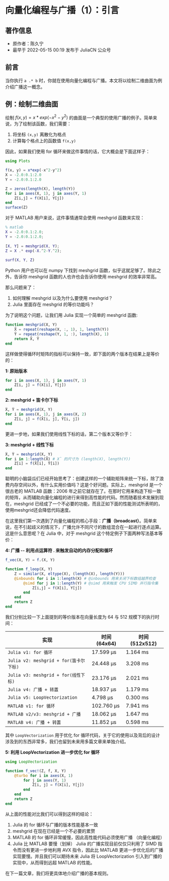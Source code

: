 # 向量化编程与广播（1）：引言
## 著作信息
- 原作者：陈久宁
- 最早于 2022-05-15 00:19 发布于 JuliaCN 公众号

## 前言
当你执行 `a .* b` 时，你就在使用向量化编程与广播。本文将以绘制二维曲面为例介绍广播这一概念。

## 例：绘制二维曲面
绘制 $f(x,y) = x*exp(-x^2-y^2)$ 的曲面是一个典型的使用广播的例子。简单来说，为了绘制该函数，我们需要：
1. 将坐标 `(x,y)` 离散化为格点
2. 计算每个格点上的函数值 `f(x,y)`

因此，如果我们使用 for 循环来做这件事情的话，它大概会是下面这样子：
```jl
using Plots

f(x, y) = x*exp(-x^2-y^2)
X = -2.0:0.1:2.0
Y = -2.0:0.1:2.0

Z = zeros(length(X), length(Y))
for i in axes(X, 1), j in axes(Y, 1)
	Z[i,j] = f(X[i], Y[j])
end
surface(Z)
```

对于 MATLAB 用户来说，这件事情通常会使用 meshgrid 函数来实现：
```matlab
% matlab
X = -2.0:0.1:2.0;
Y = -2.0:0.1:2.0;
 
[X, Y] = meshgrid(X, Y);
Z = X .* exp(-X.^2-Y.^2);
 
surf(X, Y, Z)
```

Python 用户也可以在 numpy 下找到 meshgrid 函数，似乎这就足够了。除此之外，告诉你 meshgrid 函数的人也许也会告诉你使用 meshgrid 的效率非常高。

那么问题来了：
1. 如何理解 meshgrid 以及为什么要使用 meshgrid？
2. Julia 里面存在 meshgrid 的等价功能吗？

为了说明这个问题，让我们用 Julia 实现一个简单的 meshgrid 函数:
```jl
function meshgrid(X, Y)
	X̂ = repeat(reshape(X, :, 1), 1, length(Y))
	Ŷ = repeat(reshape(Y, 1, :), length(X), 1)
	return X̂, Ŷ
end
```

这样做使得循环时矩阵的指标可以保持一致，即下面的两个版本在结果上是等价的：

**1: 原始版本**
```jl
for i in axes(X, 1), j in axes(Y, 1)
	Z[i, j] = f(X[i], Y[j])
end
```
 
**2: meshgrid + 笛卡尔下标**
```jl
X̂, Ŷ = meshgrid(X, Y)
for i in axes(X, 1), j in axes(X, 2)
	Z[i, j] = f(X̂[i, j], Ŷ[i, j])
end
```

更进一步地，如果我们使用线性下标的话，第二个版本又等价于：

**3: meshgrid + 线性下标**
```jl
X̂, Ŷ = meshgrid(X, Y)
for i in 1:length(X̂) # X̂ 的尺寸为 (length(X), length(Y))
	Z[i] = f(X̂[i], Ŷ[i])
end
```
聪明的小脑袋瓜们已经开始思考了：创建这样的一个辅助矩阵来统一下标，除了浪费内存空间以外，有什么实用价值吗？这是个好问题。实际上，meshgrid 是一个很古老的 MATLAB 函数：2006 年之前它就存在了。在那时它用来构造下标一致的矩阵，从而辅助向量化编程的进行来得到高性能的代码。然而随着技术发展到现在，meshgrid 已经成了一个不必要的功能，而且正如下面的性能测试所表明的，使用meshgrid还会降低代码速度。

在这里我们第一次遇到了向量化编程的核心手段：**广播（broadcast）**。简单来说，在不引起歧义的情况下，广播允许不同尺寸的数组混合在一起进行逐点运算。这是什么意思呢？在 Julia 中，对于 meshgrid 这个特定例子下面两种写法基本等价：

**4: 广播 -- 利用点运算符 . 来触发自动的内存分配和循环**
```jl
f_vec(X, Y) = f.(X, Y)

function f_loop(X, Y)
	Z = similar(X, eltype(X), (length(X), length(Y)))
	@inbounds for i in 1:length(X) # @inbounds 用来关闭下标数组越界检查
		@simd for j in 1:length(Y) # @simd 用来触发 CPU SIMD 并行指令集
			Z[i,j] = f(X[i], Y[j])
		end
	end
	return Z
end
```
我们分别比较一下上面提到的等价版本在向量长度为 64 与 512 规模下的执行时间：

| 实现 | 时间 (64x64) | 时间 (512x512) |
| --- | --- | --- |
| `Julia v1: for 循环` | 17.599 μs | 1.164 ms |
| `Julia v2: meshgrid + for(笛卡尔下标)` | 24.448 μs | 3.208 ms |
| `Julia v3: meshgrid + for(线性下标)` | 23.176 μs | 2.021 ms |
| `Julia v4: 广播 + 转置` | 18.937 μs | 1.179 ms |
| `Julia v5: LoopVectorization` | 4.798 μs | 0.300 ms |
| `MATLAB v1: for 循环` | 102.760 μs | 7.941 ms |
| `MATLAB v2/v3: meshgrid + 广播` | 18.062 μs | 1.647 ms |
| `MATLAB v4: 广播 + 转置` | 11.852 μs | 0.598 ms |

其中 `LoopVectorization` 用于优化 for 循环代码，关于它的使用以及背后的设计涉及到的东西非常多，我们也留到未来用多篇文章来单独介绍。

**5: 利用 LoopVectorization 进一步优化 for 循环**
```jl
using LoopVectorization

function f_vec!(Z, f, X, Y)
	@turbo for i in axes(X, 1)
		for j in axes(Y, 1)
			Z[i, j] = f(X[i], Y[j])
		end
	end
	return Z
end
```

从上面的性能对比我们可以得到这样的结论：
1. Julia 的 for 循环与广播的版本性能基本一致
2. meshgrid 在现在已经是一个不必要的累赘
3. MATLAB 的 for 循环非常缓慢，因此高性能代码必须使用广播 （向量化编程）
4. Julia 比 MATLAB 要慢（划掉） Julia 的广播实现目前仅仅只利用了 SIMD 指令而没有更进一步地利用 AVX 指令，因此比 MATLAB 更进一步优化后的广播实现要慢。并且我们可以期待未来 Julia 将 LoopVectorization 引入到广播的实现中，从而得到远超 MATLAB 的性能。

在下一篇文章，我们将更具体地介绍广播的基本规则。
